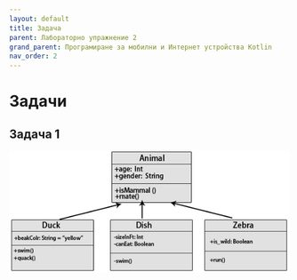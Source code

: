 ```yaml
---
layout: default
title: Задача
parent: Лабораторно упражнение 2
grand_parent: Програмиране за мобилни и Интернет устройства Kotlin
nav_order: 2
---
```

# Задачи

## Задача 1

![alt text](image.png)